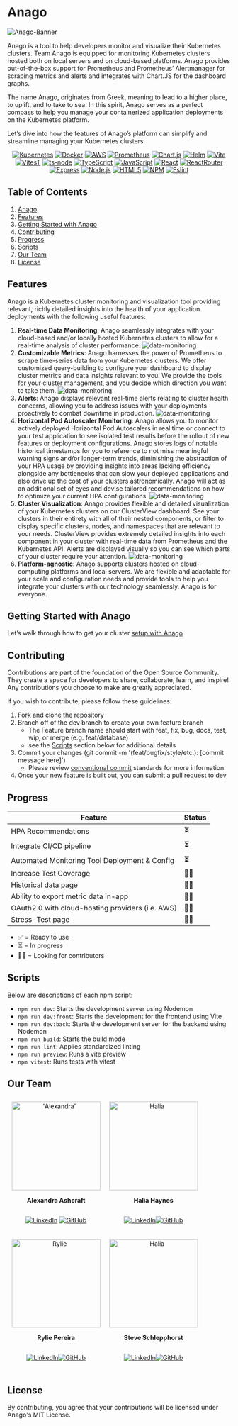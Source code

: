# Anago

![Anago-Banner](client/assets/images/abg3.png)

Anago is a tool to help developers monitor and visualize their Kubernetes clusters. Team Anago is equipped for monitoring Kubernetes clusters hosted both on local servers and on cloud-based platforms. Anago provides out-of-the-box support for Prometheus and Prometheus’ Alertmanager for scraping metrics and alerts and integrates with Chart.JS for the dashboard graphs.

The name Anago, originates from Greek, meaning to lead to a higher place, to uplift, and to take to sea. In this spirit, Anago serves as a perfect compass to help you manage your containerized application deployments on the Kubernetes platform.

Let’s dive into how the features of Anago’s platform can simplify and streamline managing your Kubernetes clusters.

<div style="text-align: center;">

[![Kubernetes](https://img.shields.io/badge/kubernetes-326ce5.svg?&style=for-the-badge&logo=kubernetes&logoColor=white)](https://kubernetes.io/) [![Docker](https://img.shields.io/badge/Docker-2CA5E0?style=for-the-badge&logo=docker&logoColor=white)](https://www.docker.com/) [![AWS](https://img.shields.io/badge/Amazon_AWS-FF9900?style=for-the-badge&logo=amazonaws&logoColor=white)](https://aws.amazon.com/) [![Prometheus](https://img.shields.io/badge/Prometheus-000000?style=for-the-badge&logo=prometheus&labelColor=000000)](https://prometheus.io/) [![Chart.js](https://img.shields.io/badge/Chart%20js-FF6384?style=for-the-badge&logo=chartdotjs&logoColor=white)](https://www.chartjs.org/) [![Helm](https://img.shields.io/badge/Helm-0F1689?style=for-the-badge&logo=Helm&labelColor=0F1689)](https://helm.sh/) [![Vite](https://img.shields.io/badge/Vite-B73BFE?style=for-the-badge&logo=vite&logoColor=FFD62E)](https://vitejs.dev/) [![VitesT](https://img.shields.io/badge/Vitest-86b91a?style=for-the-badge&logo=vitest&logoColor=edd532)](https://vitest.dev/) [![ts-node](https://img.shields.io/badge/ts--node-3178C6?style=for-the-badge&logo=ts-node&logoColor=white)](https://www.npmjs.com/package/ts-node) [![TypeScript](https://img.shields.io/badge/TypeScript-007ACC?style=for-the-badge&logo=typescript&logoColor=white)](https://www.typescriptlang.org/) [![JavaScript](https://img.shields.io/badge/JavaScript-323330?style=for-the-badge&logo=javascript&logoColor=F7DF1E)](https://developer.mozilla.org/en-US/docs/Web/JavaScript) [![React](https://img.shields.io/badge/React-20232A?style=for-the-badge&logo=react&logoColor=61DAFB)](https://react.dev/) [![ReactRouter](https://img.shields.io/badge/React_Router-CA4245?style=for-the-badge&logo=react-router&logoColor=white)](https://reactrouter.com/en/main) [![Express](https://img.shields.io/badge/Express%20js-000000?style=for-the-badge&logo=express&logoColor=white)](https://expressjs.com/) [![Node.js](https://img.shields.io/badge/Node%20js-339933?style=for-the-badge&logo=nodedotjs&logoColor=white)](https://nodejs.org/en) [![HTML5](https://img.shields.io/badge/HTML5-E34F26?style=for-the-badge&logo=html5&logoColor=white)](https://developer.mozilla.org/en-US/docs/Glossary/HTML5) [![NPM](https://img.shields.io/badge/npm-CB3837?style=for-the-badge&logo=npm&logoColor=white)](https://www.npmjs.com/) [![Eslint](https://img.shields.io/badge/ESLint-4B3263?style=for-the-badge&logo=eslint&logoColor=white)](https://eslint.org/)

</div>

## Table of Contents

1. [Anago](#Anago)
2. [Features](#features)
3. [Getting Started with Anago](#Getting-Started-with-Anago)
4. [Contributing](#Contributing)
5. [Progress](#Progress)
6. [Scripts](#Scripts)
7. [Our Team](#our-team)
8. [License](#license)

## Features

Anago is a Kubernetes cluster monitoring and visualization tool providing relevant, richly detailed insights into the health of your application deployments with the following useful features:

1. **Real-time Data Monitoring**: Anago seamlessly integrates with your cloud-based and/or locally hosted Kubernetes clusters to allow for a real-time analysis of cluster performance.
   ![data-monitoring](/client/assets/gifs/MonitorVid.gif)
2. **Customizable Metrics**: Anago harnesses the power of Prometheus to scrape time-series data from your Kubernetes clusters. We offer customized query-building to configure your dashboard to display cluster metrics and data insights relevant to you. We provide the tools for your cluster management, and you decide which direction you want to take them.
   ![data-monitoring](/client/assets/gifs/AddMetric.gif)
3. **Alerts**: Anago displays relevant real-time alerts relating to cluster health concerns, allowing you to address issues with your deployments proactively to combat downtime in production.
   ![data-monitoring](/client/assets/gifs/AlertVid.gif)
4. **Horizontal Pod Autoscaler Monitoring**: Anago allows you to monitor actively deployed Horizontal Pod Autoscalers in real time or connect to your test application to see isolated test results before the rollout of new features or deployment configurations. Anago stores logs of notable historical timestamps for you to reference to not miss meaningful warning signs and/or longer-term trends, diminishing the abstraction of your HPA usage by providing insights into areas lacking efficiency alongside any bottlenecks that can slow your deployed applications and also drive up the cost of your clusters astronomically. Anago will act as an additional set of eyes and devise tailored recommendations on how to optimize your current HPA configurations.
   ![data-monitoring](/client/assets/gifs/HPAVid.gif)
5. **Cluster Visualization**: Anago provides flexible and detailed visualization of your Kubernetes clusters on our ClusterView dashboard. See your clusters in their entirety with all of their nested components, or filter to display specific clusters, nodes, and namespaces that are relevant to your needs. ClusterView provides extremely detailed insights into each component in your cluster with real-time data from Prometheus and the Kubernetes API. Alerts are displayed visually so you can see which parts of your cluster require your attention.
   ![data-monitoring](/client/assets/gifs/ClusterVid.gif)
6. **Platform-agnostic**: Anago supports clusters hosted on cloud-computing platforms and local servers. We are flexible and adaptable for your scale and configuration needs and provide tools to help you integrate your clusters with our technology seamlessly. Anago is for everyone.

## Getting Started with Anago

Let’s walk through how to get your cluster [setup with Anago](/SetupREADME.md)

## Contributing

Contributions are part of the foundation of the Open Source Community. They create a space for developers to share, collaborate, learn, and inspire! Any contributions you choose to make are greatly appreciated.

If you wish to contribute, please follow these guidelines:

1. Fork and clone the repository
2. Branch off of the dev branch to create your own feature branch
   - The Feature branch name should start with feat, fix, bug, docs, test, wip, or merge (e.g. feat/database)
   - see the [Scripts](##Scripts) section below for additional details
3. Commit your changes (git commit -m '(feat/bugfix/style/etc.): [commit message here]')
   - Please review [conventional commit](https://www.conventionalcommits.org/en/v1.0.0/) standards for more information
4. Once your new feature is built out, you can submit a pull request to dev

## Progress

| Feature                                          | Status |
| ------------------------------------------------ | ------ |
| HPA Recommendations                              | ⏳     |
| Integrate CI/CD pipeline                         | ⏳     |
| Automated Monitoring Tool Deployment & Config    | ⏳     |
| Increase Test Coverage                           | 🙏🏻     |
| Historical data page                             | 🙏🏻     |
| Ability to export metric data in-app             | 🙏🏻     |
| OAuth2.0 with cloud-hosting providers (i.e. AWS) | 🙏🏻     |
| Stress-Test page                                 | 🙏🏻     |

- ✅ = Ready to use
- ⏳ = In progress
- 🙏🏻 = Looking for contributors

## Scripts

Below are descriptions of each npm script:

- `npm run dev`: Starts the development server using Nodemon
- `npm run dev:front`: Starts the development for the frontend using Vite
- `npm run dev:back`: Starts the development server for the backend using Nodemon
- `npm run build`: Starts the build mode
- `npm run lint`: Applies standardized linting
- `npm run preview`: Runs a vite preview
- `npm vitest`: Runs tests with vitest

## Our Team

<div style="text-align: center; display: flex; flex-direction: row; flex-wrap: wrap; width: 100% align-items: center">

<div style="display: flex; flex-direction: column; align-items: center; padding: 10px">

<img src="client/assets/Anago-Members/alexandra.png" alt= “Alexandra” height="200px">

**Alexandra Ashcraft**

[![LinkedIn](https://ssl.gstatic.com/atari/images/sociallinks/linkedin_white_28dp.png)](https://www.linkedin.com/in/alexandra-ashcraft1) [![GitHub](https://ssl.gstatic.com/atari/images/sociallinks/github_white_28dp.png)](https://github.com/AlexandraAshcraft)

</div>

<div style="display: flex; flex-direction: column; align-items: center; padding: 10px">

<img src="client/assets/Anago-Members/halia2.jpg" alt= "Halia" height="200px">

**Halia Haynes**

[![LinkedIn](https://ssl.gstatic.com/atari/images/sociallinks/linkedin_white_28dp.png)](https://www.linkedin.com/in/haliahaynes/)[![GitHub](https://ssl.gstatic.com/atari/images/sociallinks/github_white_28dp.png)](https://github.com/hhaynes4)

</div>

<div style="display: flex; flex-direction: column; align-items: center; padding: 10px">

<img src="client/assets/Anago-Members/Rylie.jpg" alt= "Rylie" height="200px">

**Rylie Pereira**

[![LinkedIn](https://ssl.gstatic.com/atari/images/sociallinks/linkedin_white_28dp.png)](https://www.linkedin.com/in/rylie-pereira-524711225/)[![GitHub](https://ssl.gstatic.com/atari/images/sociallinks/github_white_28dp.png)](https://github.com/ryliep)

</div>

<div style="display: flex; flex-direction: column; align-items: center; padding: 10px">

<img src="client/assets/Anago-Members/Steve.jpeg" alt= "Halia" height="200px">

**Steve Schlepphorst**

[![LinkedIn](https://ssl.gstatic.com/atari/images/sociallinks/linkedin_white_28dp.png)](https://www.linkedin.com/in/schlepphorst/)[![GitHub](https://ssl.gstatic.com/atari/images/sociallinks/github_white_28dp.png)](https://github.com/schlepphorst)

</div>
</div>

## License

By contributing, you agree that your contributions will be licensed under Anago's MIT License.
